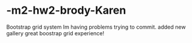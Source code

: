 # -m2-hw2-brody-Karen
Bootstrap grid system
Im having problems trying to commit. 
added new gallery
great boostrap grid experience!
